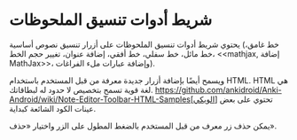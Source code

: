# شريط أدوات تنسيق الملحوظات

يحتوي شريط أدوات تنسيق الملحوظات على أزرار تنسيق نصوص أساسية (خط غامق، خط مائل، خط سفلي، خط أفقي، إضافة عنوان، تغيير حجم الخط، <<mathjax, إضافة MathJax>>، وإضافة عبارات ملء الفراغات).

ويسمح أيضًا بإضافة أزرار جديدة معرفة من قبل المستخدم باستخدام HTML. HTML هي لغة قوية تسمح بتخصيص لا حدود له لبطاقاتك. https://github.com/ankidroid/Anki-Android/wiki/Note-Editor-Toolbar-HTML-Samples[الويكي] تحتوي على بعض عينات الكود الشائعة كبداية.

يمكن حذف زر معرف من قبل المستخدم بالضغط المطول على الزر واختيار «حذف».
